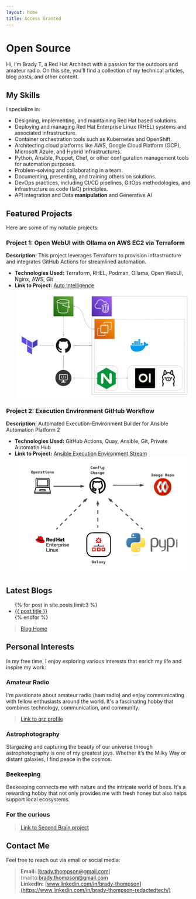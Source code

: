 ```yaml
---
layout: home
title: Access Granted
---
```


# Open Source

Hi, I’m Brady T, a Red Hat Architect with a passion for the outdoors and amateur radio. On this site, you’ll find a collection of my technical articles, blog posts, and other content.

## My Skills

I specialize in:

- Designing, implementing, and maintaining Red Hat based solutions.
- Deploying and managing Red Hat Enterprise Linux (RHEL) systems and associated infrastructure.
- Container orchestration tools such as Kubernetes and OpenShift.
- Architecting cloud platforms like AWS, Google Cloud Platform (GCP), Microsoft Azure, and Hybrid Infrastructures.
- Python, Ansible, Puppet, Chef, or other configuration management tools for automation purposes.
- Problem-solving and collaborating in a team.
- Documenting, presenting, and training others on solutions.
- DevOps practices, including CI/CD pipelines, GitOps methodologies, and infrastructure as code (IaC) principles.
- API integration and Data **manipulation** and Generative AI

## Featured Projects

Here are some of my notable projects:

### Project 1: Open WebUI with Ollama on AWS EC2 via Terraform

**Description:** This project leverages Terraform to provision infrastructure and integrates GitHub Actions for streamlined automation.

- **Technologies Used:** Terraform, RHEL, Podman, Ollama, Open WebUI, Nginx, AWS, Git
- **Link to Project:** [Auto Intelligence](https://github.com/r3dact3d/Auto-Intelligence)
![Architecture](images/auto-intelligence.png?width=100)

### Project 2: Execution Environment GitHub Workflow

**Description:** Automated Execution-Environment Builder for Ansible Automation Platform 2
- **Technologies Used:** GitHub Actions, Quay, Ansible, Git, Private Automatin Hub
- **Link to Project:** [Ansible Execution Environment Stream](https://github.com/r3dact3d/Ansible-Execution-Environment-Stream)
![Execution Environment Builder](images/ee-builder.png?width=100)


## Latest Blogs

<ul>
  {% for post in site.posts limit:3 %}
    <li>
      <a href="{{ post.url }}">{{ post.title }}</a>
    </li>
  {% endfor %}
</ul>

> [Blog Home](https://r3dact3d.github.io/posts)


## Personal Interests

In my free time, I enjoy exploring various interests that enrich my life and inspire my work:

### Amateur Radio
I'm passionate about amateur radio (ham radio) and enjoy communicating with fellow enthusiasts around the world. It's a fascinating hobby that combines technology, communication, and community.

> [Link to qrz profile](https://www.qrz.com/db/W5AWW)

### Astrophotography
Stargazing and capturing the beauty of our universe through astrophotography is one of my greatest joys. Whether it’s the Milky Way or distant galaxies, I find peace in the cosmos.

### Beekeeping
Beekeeping connects me with nature and the intricate world of bees. It's a rewarding hobby that not only provides me with fresh honey but also helps support local ecosystems.

### For the curious

> [Link to Second Brain project](https://r3dact3d.github.io/brain-dump/)

## Contact Me

Feel free to reach out via email or social media:

> **Email:** [brady.thompson@gmail.com](mailto:brady.thompson@gmail.com \
> **LinkedIn:** [www.linkedin.com/in/brady-thompson](https://www.linkedin.com/in/brady-thompson-redactedtech/)






